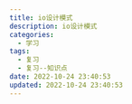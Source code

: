 ```yaml
---
title: io设计模式
description: io设计模式
categories:
  - 学习
tags:
  - 复习
  - 复习--知识点
date: 2022-10-24 23:40:53
updated: 2022-10-24 23:40:53
---
```

